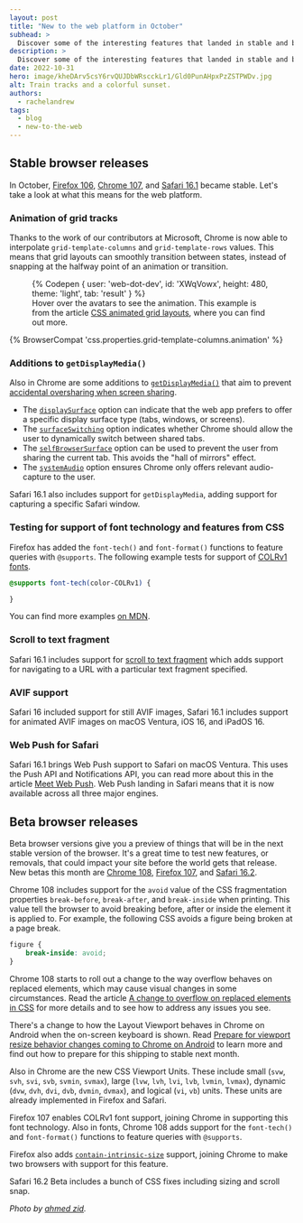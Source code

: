 ```yaml
---
layout: post
title: "New to the web platform in October"
subhead: >
  Discover some of the interesting features that landed in stable and beta web browsers during October 2022.
description: >
  Discover some of the interesting features that landed in stable and beta web browsers during October 2022.
date: 2022-10-31
hero: image/kheDArv5csY6rvQUJDbWRscckLr1/Gld0PunAHpxPzZSTPWDv.jpg
alt: Train tracks and a colorful sunset.
authors:
  - rachelandrew
tags:
  - blog
  - new-to-the-web
---
```


## Stable browser releases

In October, [Firefox 106](https://developer.mozilla.org/docs/Mozilla/Firefox/Releases/106), [Chrome 107](https://developer.chrome.com/blog/new-in-chrome-107/), and [Safari 16.1](https://developer.apple.com/documentation/safari-release-notes/safari-16_1-release-notes) became stable. Let's take a look at what this means for the web platform.

### Animation of grid tracks

Thanks to the work of our contributors at Microsoft, Chrome is now able to interpolate `grid-template-columns` and `grid-template-rows` values. This means that grid layouts can smoothly transition between states, instead of snapping at the halfway point of an animation or transition.

<figure>
{% Codepen {
  user: 'web-dot-dev',
  id: 'XWqVowx',
  height: 480,
  theme: 'light',
  tab: 'result'
} %}

<figcaption>Hover over the avatars to see the animation. This example is from the article <a href="/css-animated-grid-layouts/">CSS animated grid layouts</a>, where you can find out more.</figcaption>
</figure>

{% BrowserCompat 'css.properties.grid-template-columns.animation' %}

### Additions to `getDisplayMedia()`

Also in Chrome are some additions to [`getDisplayMedia()`](https://developer.mozilla.org/docs/Web/API/MediaDevices/getDisplayMedia) that aim to prevent [accidental oversharing when screen sharing]((https://developer.chrome.com/blog/avoiding-oversharing-when-screen-sharing/)). 

- The [`displaySurface`](https://developer.chrome.com/docs/web-platform/screen-sharing-controls/#displaySurface) option can indicate that the web app prefers to offer a specific display surface type (tabs, windows, or screens).
- The [`surfaceSwitching`](https://developer.chrome.com/docs/web-platform/screen-sharing-controls/#surfaceSwitching) option indicates whether Chrome should allow the user to dynamically switch between shared tabs.
- The [`selfBrowserSurface`](https://developer.chrome.com/docs/web-platform/screen-sharing-controls/#selfBrowserSurface) option can be used to prevent the user from sharing the current tab. This avoids the "hall of mirrors" effect.
- The [`systemAudio`](https://developer.chrome.com/docs/web-platform/screen-sharing-controls/#systemAudio) option ensures Chrome only offers relevant audio-capture to the user.

Safari 16.1 also includes support for `getDisplayMedia`, adding support for capturing a specific Safari window.

### Testing for support of font technology and features from CSS

Firefox has added the `font-tech()` and `font-format()` functions to feature queries with `@supports`. The following example tests for support of [COLRv1 fonts](https://developer.chrome.com/blog/colrv1-fonts/).

```css
@supports font-tech(color-COLRv1) {

}
```

You can find more examples [on MDN](https://developer.mozilla.org/docs/Web/CSS/@supports#testing_for_the_support_of_a_font_technology).

### Scroll to text fragment

Safari 16.1 includes support for [scroll to text fragment](https://wicg.github.io/scroll-to-text-fragment/) which adds support for navigating to a URL with a particular text fragment specified. 

### AVIF support

Safari 16 included support for still AVIF images, Safari 16.1 includes support for animated AVIF images on macOS Ventura, iOS 16, and iPadOS 16. 

### Web Push for Safari

Safari 16.1 brings Web Push support to Safari on macOS Ventura. This uses the Push API and Notifications API, you can read more about this in the article [Meet Web Push](https://webkit.org/blog/12945/meet-web-push/). Web Push landing in Safari means that it is now available across all three major engines. 

## Beta browser releases

Beta browser versions give you a preview of things that will be in the next stable version of the browser. It's a great time to test new features, or removals, that could impact your site before the world gets that release. New betas this month are [Chrome 108](/blog/chrome-108-beta/), [Firefox 107](https://developer.mozilla.org/docs/Mozilla/Firefox/Releases/107), and [Safari 16.2](https://developer.apple.com/documentation/safari-release-notes/safari-16_2-release-notes).

Chrome 108 includes support for the `avoid` value of the CSS fragmentation properties `break-before`, `break-after`, and `break-inside` when printing. This value tell the browser to avoid breaking before, after or inside the element it is applied to. For example, the following CSS avoids a figure being broken at a page break.

```css
figure {
    break-inside: avoid;
}
```

Chrome 108 starts to roll out a change to the way overflow behaves on replaced elements, which may cause visual changes in some circumstances. Read the article [A change to overflow on replaced elements in CSS](https://developer.chrome.com/blog/overflow-replaced-elements/) for more details and to see how to address any issues you see.

There's a change to how the Layout Viewport behaves in Chrome on Android when the on-screen keyboard is shown. Read [Prepare for viewport resize behavior changes coming to Chrome on Android](/blog/viewport-resize-behavior/) to learn more and find out how to prepare for this shipping to stable next month.

Also in Chrome are the new CSS Viewport Units. These include small (`svw`, `svh`, `svi`, `svb`, `svmin`, `svmax`), large (`lvw`, `lvh`, `lvi`, `lvb`, `lvmin`, `lvmax`), dynamic (`dvw`, `dvh`, `dvi`, `dvb`, `dvmin`, `dvmax`), and logical (`vi`, `vb`) units. These units are already implemented in Firefox and Safari.

Firefox 107 enables COLRv1 font support, joining Chrome in supporting this font technology. Also in fonts, Chrome 108 adds support for the `font-tech()` and `font-format()` functions to feature queries with `@supports`.

Firefox also adds [`contain-intrinsic-size`](https://developer.mozilla.org/docs/Web/CSS/contain-intrinsic-size) support, joining Chrome to make two browsers with support for this feature.

Safari 16.2 Beta includes a bunch of CSS fixes including sizing and scroll snap.

_Photo by [ahmed zid](https://unsplash.com/@ahmedzaid?utm_source=unsplash&utm_medium=referral&utm_content=creditCopyText)._
